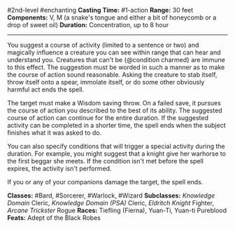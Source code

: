 #2nd-level #enchanting
**Casting Time:** #1-action
**Range:** 30 feet
**Components:** V, M (a snake's tongue and either a bit of honeycomb or a drop of sweet oil)
**Duration:** Concentration, up to 8 hour

---

You suggest a course of activity (limited to a sentence or two) and magically influence a creature you can see within range that can hear and understand you. Creatures that can't be {@condition charmed} are immune to this effect. The suggestion must be worded in such a manner as to make the course of action sound reasonable. Asking the creature to stab itself, throw itself onto a spear, immolate itself, or do some other obviously harmful act ends the spell.

The target must make a Wisdom saving throw. On a failed save, it pursues the course of action you described to the best of its ability. The suggested course of action can continue for the entire duration. If the suggested activity can be completed in a shorter time, the spell ends when the subject finishes what it was asked to do.

You can also specify conditions that will trigger a special activity during the duration. For example, you might suggest that a knight give her warhorse to the first beggar she meets. If the condition isn't met before the spell expires, the activity isn't performed.

If you or any of your companions damage the target, the spell ends.


**Classes:** #Bard, #Sorcerer, #Warlock, #Wizard
**Subclasses:** *Knowledge Domain* Cleric, *Knowledge Domain (PSA)* Cleric, *Eldritch Knight* Fighter, *Arcane Trickster* Rogue
**Races:** Tiefling (Fierna), Yuan-Ti, Yuan-ti Pureblood
**Feats:** Adept of the Black Robes
